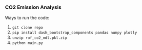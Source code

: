 ### CO2 Emission Analysis

Ways to run the code:
1. ```git clone repo```
2. ```pip install dash_bootstrap_components pandas numpy plotly```
3. ```unzip rof_co2_mdl.pkl.zip```
4. ```python main.py```
